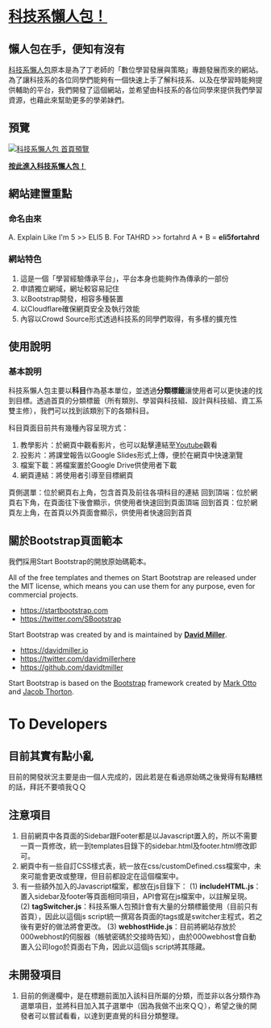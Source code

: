 # [科技系懶人包！](https://eli5fortahrd.ml)

## 懶人包在手，便知有沒有

[科技系懶人包](https://eli5fortahrd.ml)原本是為了丁老師的「數位學習發展與策略」專題發展而來的網站。為了讓科技系的各位同學們能夠有一個快速上手了解科技系、以及在學習時能夠提供輔助的平台，我們開發了這個網站，並希望由科技系的各位同學來提供我們學習資源，也藉此來幫助更多的學弟妹們。

## 預覽

[![科技系懶人包 首頁預覽](https://res.cloudinary.com/eli5fortahrd/image/upload/readme/img/eli5fortahrd_preview.png)](https://eli5fortahrd.ml)

**[按此進入科技系懶人包！](https://eli5fortahrd.ml)**

## 網站建置重點

### 命名由來

A. Explain Like I'm 5 >> ELI5
B. For TAHRD >> fortahrd
A + B = **eli5fortahrd**

### 網站特色

1. 這是一個「學習經驗傳承平台」，平台本身也能夠作為傳承的一部份
2. 申請獨立網域，網址較容易記住
3. 以Bootstrap開發，相容多種裝置
4. 以Cloudflare確保網頁安全及執行效能
5. 內容以Crowd Source形式透過科技系的同學們取得，有多樣的擴充性

## 使用說明

### 基本說明

科技系懶人包主要以**科目**作為基本單位，並透過**分類標籤**讓使用者可以更快速的找到目標。透過首頁的分類標籤（所有類別、學習與科技組、設計與科技組、資工系雙主修），我們可以找到該類別下的各類科目。

科目頁面目前共有幾種內容呈現方式：
1. 教學影片：於網頁中觀看影片，也可以點擊連結至[Youtube](https://www.youtube.com/channel/UCN-q9NcER-5Zrs2HqTtbGIQ)觀看
2. 投影片：將課堂報告以Google Slides形式上傳，便於在網頁中快速瀏覽
3. 檔案下載：將檔案置於Google Drive供使用者下載
4. 網頁連結：將使用者引導至目標網頁

頁側選單：位於網頁右上角，包含首頁及前往各項科目的連結
回到頂端：位於網頁右下角，在頁面往下後會顯示，供使用者快速回到頁面頂端
回到首頁：位於網頁左上角，在首頁以外頁面會顯示，供使用者快速回到首頁

## 關於Bootstrap頁面範本

我們採用Start Bootstrap的開放原始碼範本。

All of the free templates and themes on Start Bootstrap are released under the MIT license, which means you can use them for any purpose, even for commercial projects.

* <https://startbootstrap.com>
* <https://twitter.com/SBootstrap>

Start Bootstrap was created by and is maintained by **[David Miller](https://davidmiller.io/)**.

* <https://davidmiller.io>
* <https://twitter.com/davidmillerhere>
* <https://github.com/davidtmiller>

Start Bootstrap is based on the [Bootstrap](https://getbootstrap.com/) framework created by [Mark Otto](https://twitter.com/mdo) and [Jacob Thorton](https://twitter.com/fat).

#
# To Developers

## 目前其實有點小亂

目前的開發狀況主要是由一個人完成的，因此若是在看過原始碼之後覺得有點糟糕的話，拜託不要噴我ＱＱ

## 注意項目

1. 目前網頁中各頁面的Sidebar跟Footer都是以Javascript置入的，所以不需要一頁一頁修改，統一到templates目錄下的sidebar.html及footer.html修改即可。
2. 網頁中有一些自訂CSS樣式表，統一放在css/customDefined.css檔案中，未來可能會更改或整理，但目前都設定在這個檔案中。
3. 有一些額外加入的Javascript檔案，都放在js目錄下：
(1) **includeHTML.js**：置入sidebar及footer等頁面相同項目，API會寫在js檔案中，以註解呈現。
(2) **tagSwitcher.js**：科技系懶人包預計會有大量的分類標籤使用（目前只有首頁），因此以這個js script統一撰寫各頁面的tags或是switcher主程式，若之後有更好的做法將會更改。
(3) **webhostHide.js**：目前將網站存放於000webhost的伺服器（帳號密碼於交接時告知），由於000webhost會自動置入公司logo於頁面右下角，因此以這個js script將其隱藏。

## 未開發項目

1. 目前的側邊欄中，是在標題前面加入該科目所屬的分類，而並非以各分類作為選單項目，並將科目加入其子選單中（因為我做不出來ＱＱ），希望之後的開發者可以嘗試看看，以達到更直覺的科目分類整理。
